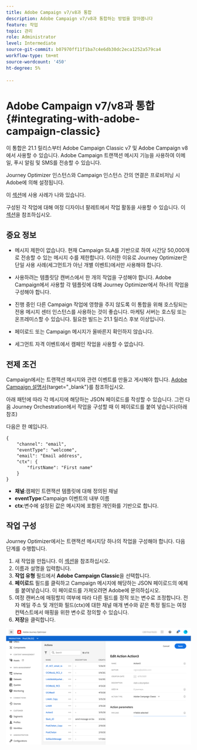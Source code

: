 ```yaml
---
title: Adobe Campaign v7/v8과 통합
description: Adobe Campaign v7/v8과 통합하는 방법을 알아봅니다
feature: 작업
topic: 관리
role: Administrator
level: Intermediate
source-git-commit: b07970ff11f1ba7c4e6db30dc2eca1252a579ca4
workflow-type: tm+mt
source-wordcount: '450'
ht-degree: 5%

---
```


# Adobe Campaign v7/v8과 통합 {#integrating-with-adobe-campaign-classic}

이 통합은 21.1 릴리스부터 Adobe Campaign Classic v7 및 Adobe Campaign v8에서 사용할 수 있습니다. Adobe Campaign 트랜잭션 메시지 기능을 사용하여 이메일, 푸시 알림 및 SMS를 전송할 수 있습니다.

Journey Optimizer 인스턴스와 Campaign 인스턴스 간의 연결은 프로비저닝 시 Adobe에 의해 설정됩니다.

이 [섹션](../building-journeys/campaign-classic-use-case.md)에 사용 사례가 나와 있습니다.

구성된 각 작업에 대해 여정 디자이너 팔레트에서 작업 활동을 사용할 수 있습니다. 이 [섹션](../building-journeys/using-adobe-campaign-classic.md)을 참조하십시오.

## 중요 정보

* 메시지 제한이 없습니다. 현재 Campaign SLA를 기반으로 하여 시간당 50,000개로 전송할 수 있는 메시지 수를 제한합니다. 이러한 이유로 Journey Optimizer은 단일 사용 사례(세그먼트가 아닌 개별 이벤트)에서만 사용해야 합니다.

* 사용하려는 템플릿당 캔버스에서 한 개의 작업을 구성해야 합니다. Adobe Campaign에서 사용할 각 템플릿에 대해 Journey Optimizer에서 하나의 작업을 구성해야 합니다.

* 진행 중인 다른 Campaign 작업에 영향을 주지 않도록 이 통합을 위해 호스팅되는 전용 메시지 센터 인스턴스를 사용하는 것이 좋습니다. 마케팅 서버는 호스팅 또는 온프레미스할 수 있습니다. 필요한 빌드는 21.1 릴리스 후보 이상입니다.

* 페이로드 또는 Campaign 메시지가 올바른지 확인하지 않습니다.

* 세그먼트 자격 이벤트에서 캠페인 작업을 사용할 수 없습니다.

## 전제 조건

Campaign에서는 트랜잭션 메시지와 관련 이벤트를 만들고 게시해야 합니다. [Adobe Campaign 설명서](https://experienceleague.adobe.com/docs/campaign-classic/using/transactional-messaging/introduction/about-transactional-messaging.html#transactional-messaging){target=&quot;_blank&quot;}를 참조하십시오.

아래 패턴에 따라 각 메시지에 해당하는 JSON 페이로드를 작성할 수 있습니다. 그런 다음 Journey Orchestration에서 작업을 구성할 때 이 페이로드를 붙여 넣습니다(아래 참조)

다음은 한 예입니다.

```
{
    "channel": "email",
    "eventType": "welcome",
    "email": "Email address",
    "ctx": {
        "firstName": "First name"
    }
}
```

* **채널**:캠페인 트랜잭션 템플릿에 대해 정의된 채널
* **eventType**:Campaign 이벤트의 내부 이름
* **ctx**:변수에 설정된 값은 메시지에 포함된 개인화를 기반으로 합니다.

## 작업 구성

Journey Optimizer에서는 트랜잭션 메시지당 하나의 작업을 구성해야 합니다. 다음 단계를 수행합니다.

1. 새 작업을 만듭니다. 이 [섹션](../action/action.md)을 참조하십시오.
1. 이름과 설명을 입력합니다.
1. **작업 유형** 필드에서 **Adobe Campaign Classic**&#x200B;을 선택합니다.
1. **페이로드** 필드를 클릭하고 Campaign 메시지에 해당하는 JSON 페이로드의 예제를 붙여넣습니다. 이 페이로드를 가져오려면 Adobe에 문의하십시오.
1. 여정 캔버스에 매핑할지 여부에 따라 다른 필드를 정적 또는 변수로 조정합니다. 전자 메일 주소 및 개인화 필드(ctx)에 대한 채널 매개 변수와 같은 특정 필드는 여정 컨텍스트에서 매핑을 위한 변수로 정의할 수 있습니다.
1. **저장**&#x200B;을 클릭합니다.

![](../assets/accintegration1.png)


